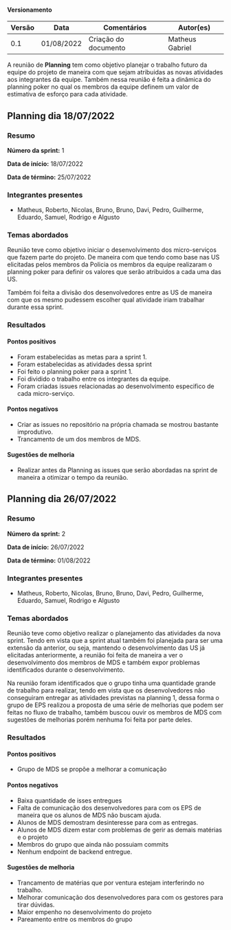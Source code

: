 #### Versionamento

| Versão | Data       | Comentários                                                | Autor(es)                       |
|--------|------------|------------------------------------------------------------|---------------------------------|
| 0.1    | 01/08/2022 | Criação do documento                                       | Matheus Gabriel |

A reunião de **Planning** tem como objetivo planejar o trabalho futuro da equipe do projeto de maneira com que sejam atribuidas as 
novas atividades aos integrantes da equipe. Também nessa reunião é feita a dinâmica do planning poker no qual os membros da equipe 
definem um valor de estimativa de esforço para cada atividade.

## Planning dia 18/07/2022

### Resumo

**Número da sprint:** 1

**Data de início:** 18/07/2022

**Data de término:** 25/07/2022

### Integrantes presentes

* Matheus, Roberto, Nicolas, Bruno, Bruno, Davi, Pedro, Guilherme, Eduardo, Samuel, Rodrigo e Algusto

### Temas abordados

Reunião teve como objetivo iniciar o desenvolvimento dos micro-serviços que fazem parte do projeto. De maneira com que tendo 
como base nas US elicitadas pelos membros da Policia os membros da equipe realizaram o planning poker para definir os valores 
que serão atribuidos a cada uma das US.

Também foi feita a divisão dos desenvolvedores entre as US de maneira com que os mesmo pudessem escolher qual atividade iriam
trabalhar durante essa sprint.

### Resultados

#### Pontos positivos

* Foram estabelecidas as metas para a sprint 1.
* Foram estabelecidas as atividades dessa sprint
* Foi feito o planning poker para a sprint 1.
* Foi dividido o trabalho entre os integrantes da equipe.
* Foram criadas issues relacionadas ao desenvolvimento especifico de cada micro-serviço.

#### Pontos negativos

* Criar as issues no repositório na própria chamada se mostrou bastante improdutivo.
* Trancamento de um dos membros de MDS.

#### Sugestões de melhoria

* Realizar antes da Planning as issues que serão abordadas na sprint de maneira a otimizar o tempo da reunião.

## Planning dia 26/07/2022

### Resumo

**Número da sprint:** 2

**Data de início:** 26/07/2022

**Data de término:** 01/08/2022

### Integrantes presentes

* Matheus, Roberto, Nicolas, Bruno, Bruno, Davi, Pedro, Guilherme, Eduardo, Samuel, Rodrigo e Algusto

### Temas abordados

Reunião teve como objetivo realizar o planejamento das atividades da nova sprint. Tendo em vista que a sprint atual também foi 
planejada para ser uma extensão da anterior, ou seja, mantendo o desenvolvimento das US já elicitadas anteriormente, a reunião 
foi feita de maneira a ver o desenvolvimento dos membros de MDS e também expor problemas identificados durante o desenvolvimento.

Na reunião foram identificados que o grupo tinha uma quantidade grande de trabalho para realizar, tendo em vista que os 
desenvolvedores não conseguiram entregar as atividades previstas na planning 1, dessa forma o grupo de EPS realizou a 
proposta de uma série de melhorias que podem ser feitas no fluxo de trabalho, também buscou ouvir os membros de MDS com 
sugestões de melhorias porém nenhuma foi feita por parte deles.

### Resultados

#### Pontos positivos

* Grupo de MDS se propõe a melhorar a comunicação

#### Pontos negativos

* Baixa quantidade de isses entregues
* Falta de comunicação dos desenvolvedores para com os EPS de maneira que os alunos de MDS não buscam ajuda.
* Alunos de MDS demostram desinteresse para com as entregas.
* Alunos de MDS dizem estar com problemas de gerir as demais matérias e o projeto
* Membros do grupo que ainda não possuiam commits
* Nenhum endpoint de backend entregue.

#### Sugestões de melhoria

* Trancamento de matérias que por ventura estejam interferindo no trabalho.
* Melhorar comunicação dos desenvolvedores para com os gestores para tirar dúvidas.
* Maior empenho no desenvolvimento do projeto
* Pareamento entre os membros do grupo
